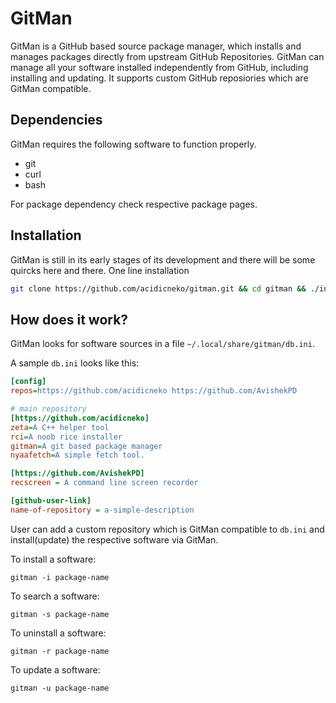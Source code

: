 # GitMan
GitMan is a GitHub based source package manager, which installs and manages packages directly from upstream GitHub Repositories.
GitMan can manage all your software installed independently from GitHub, including installing and updating.
It supports custom GitHub reposiories which are GitMan compatible.

## Dependencies
GitMan requires the following software to function properly.
- git
- curl
- bash

For package dependency check respective package pages.

## Installation
GitMan is still in its early stages of its development and there will be some quircks here and there.
One line installation

```sh
git clone https://github.com/acidicneko/gitman.git && cd gitman && ./install.sh
```

## How does it work?
GitMan looks for software sources in a file `~/.local/share/gitman/db.ini`.

A sample `db.ini` looks like this:
```ini
[config]
repos=https://github.com/acidicneko https://github.com/AvishekPD

# main repository
[https://github.com/acidicneko]
zeta=A C++ helper tool
rci=A noob rice installer
gitman=A git based package manager
nyaafetch=A simple fetch tool.

[https://github.com/AvishekPD]
recscreen = A command line screen recorder

[github-user-link]
name-of-repository = a-simple-description
```
User can add a custom repository which is GitMan compatible to `db.ini` and install(update) the respective software via GitMan.

To install a software:
```
gitman -i package-name
```
To search a software:
```
gitman -s package-name
```
To uninstall a software:
```
gitman -r package-name
```
To update a software:
```
gitman -u package-name
```
